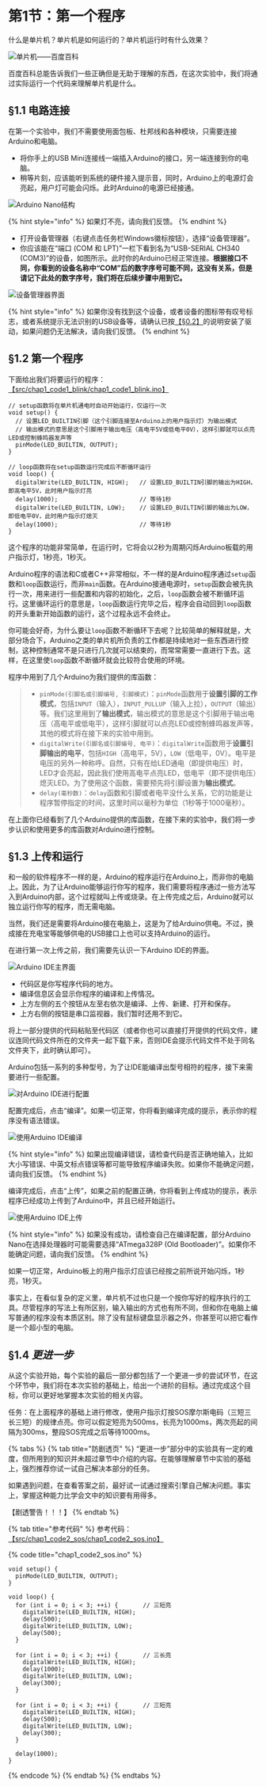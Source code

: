 # 第1节：第一个程序

什么是单片机？单片机是如何运行的？单片机运行时有什么效果？

![单片机——百度百科](.gitbook/assets/chap1\_img1\_baidubaike.png)

百度百科总能告诉我们一些正确但是无助于理解的东西，在这次实验中，我们将通过实际运行一个代码来理解单片机是什么。



## §1.1 电路连接

在第一个实验中，我们不需要使用面包板、杜邦线和各种模块，只需要连接Arduino和电脑。

* 将你手上的USB Mini连接线一端插入Arduino的接口，另一端连接到你的电脑。
* 稍等片刻，应该能听到系统的硬件接入提示音，同时，Arduino上的电源灯会亮起，用户灯可能会闪烁。此时Arduino的电源已经接通。

![Arduino Nano结构](.gitbook/assets/chap1\_img2\_nanojiegou.png)

{% hint style="info" %}
如果灯不亮，请向我们反馈。
{% endhint %}

* 打开设备管理器（右键点击任务栏Windows徽标按钮），选择“设备管理器”。
* 你应该能在“端口 (COM 和 LPT)”一栏下看到名为“USB-SERIAL CH340 (COM3)”的设备，如图所示。此时你的Arduino已经正常连接。**根据接口不同，你看到的设备名称中“COM”后的数字序号可能不同，这没有关系，但是请记下此处的数字序号，我们将在后续步骤中用到它。**

![设备管理器界面](.gitbook/assets/chap1\_img3\_shebeiguanliqi.png)

{% hint style="info" %}
如果你没有找到这个设备，或者设备的图标带有叹号标志，或者系统提示无法识别的USB设备等，请确认已按[【§0.2】](di-0-jie-zhun-bei.md#0.2-huan-jing-pei-zhi)的说明安装了驱动，如果问题仍无法解决，请向我们反馈。
{% endhint %}



## §1.2 第一个程序

下面给出我们将要运行的程序：[【src/chap1\_code1\_blink/chap1\_code1\_blink.ino】](https://www.jianguoyun.com/p/DQpVhxQQmcGwBxjsjpsE)

```arduino
// setup函数将在单片机通电时自动开始运行，仅运行一次
void setup() {
  // 设置LED_BUILTIN引脚（这个引脚连接至Arduino上的用户指示灯）为输出模式
  // 输出模式的意思是这个引脚用于输出电压（高电平5V或低电平0V），这样引脚就可以点亮LED或控制蜂鸣器发声等
  pinMode(LED_BUILTIN, OUTPUT);
}

// loop函数将在setup函数运行完成后不断循环运行
void loop() {
  digitalWrite(LED_BUILTIN, HIGH);   // 设置LED_BUILTIN引脚的输出为HIGH，即高电平5V，此时用户指示灯亮
  delay(1000);                       // 等待1秒
  digitalWrite(LED_BUILTIN, LOW);    // 设置LED_BUILTIN引脚的输出为LOW，即低电平0V，此时用户指示灯熄灭
  delay(1000);                       // 等待1秒
}
```

这个程序的功能非常简单，在运行时，它将会以2秒为周期闪烁Arduino板载的用户指示灯，1秒亮，1秒灭。

Arduino程序的语法和C或者C++非常相似，不一样的是Arduino程序通过`setup`函数和`loop`函数运行，而非`main`函数。在Arduino接通电源时，`setup`函数会被先执行一次，用来进行一些配置和内容的初始化，之后，`loop`函数会被不断循环运行。这里循环运行的意思是，`loop`函数运行完毕之后，程序会自动回到`loop`函数的开头重新开始函数的运行，这个过程永远不会终止。

你可能会好奇，为什么要让`loop`函数不断循环下去呢？比较简单的解释就是，大部分场合下，Arduino之类的单片机所负责的工作都是持续地对一些东西进行控制，这种控制通常不是只进行几次就可以结束的，而常常需要一直进行下去。这样，在这里使`loop`函数不断循环就会比较符合使用的环境。

程序中用到了几个Arduino为我们提供的库函数：

> * `pinMode(引脚名或引脚编号, 引脚模式)`：`pinMode`函数用于**设置引脚的工作模式**，包括`INPUT`（输入），`INPUT_PULLUP`（输入上拉），`OUTPUT`（输出）等。我们这里用到了**输出模式**，输出模式的意思是这个引脚用于输出电压（高电平或低电平），这样引脚就可以点亮LED或控制蜂鸣器发声等，其他的模式将在接下来的实验中用到。
> * `digitalWrite(引脚名或引脚编号, 电平)`：`digitalWrite`函数用于**设置引脚输出的电平**，包括`HIGH`（高电平，5V），`LOW`（低电平，0V）。电平是电压的另外一种称呼。自然，只有在给LED通电（即提供电压）时，LED才会亮起，因此我们使用高电平点亮LED，低电平（即不提供电压）熄灭LED。为了使用这个函数，需要预先将引脚设置为**输出模式**。
> * `delay(毫秒数)`：`delay`函数和引脚或者电平没什么关系，它的功能是让程序暂停指定的时间，这里时间以毫秒为单位（1秒等于1000毫秒）。

在上面你已经看到了几个Arduino提供的库函数，在接下来的实验中，我们将一步步认识和使用更多的库函数对Arduino进行控制。



## §1.3 上传和运行

和一般的软件程序不一样的是，Arduino的程序运行在Arduino上，而非你的电脑上。因此，为了让Arduino能够运行你写的程序，我们需要将程序通过一些方法写入到Arduino内部，这个过程就叫上传或烧录。在上传完成之后，Arduino就可以独立运行你写的程序，而无需电脑。

当然，我们还是需要将Arduino接在电脑上，这是为了给Arduino供电。不过，换成接在充电宝等能够供电的USB接口上也可以支持Arduino的运行。

在进行第一次上传之前，我们需要先认识一下Arduino IDE的界面。

![Arduino IDE主界面](.gitbook/assets/chap1\_img4\_idejiemian.png)

* 代码区是你写程序代码的地方。
* 编译信息区会显示你程序的编译和上传情况。
* 上方左侧的五个按钮从左至右依次是编译、上传、新建、打开和保存。
* 上方右侧的按钮是串口监视器，我们暂时还用不到它。

将上一部分提供的代码粘贴至代码区（或者你也可以直接打开提供的代码文件，建议连同代码文件所在的文件夹一起下载下来，否则IDE会提示代码文件不处于同名文件夹下，此时确认即可）。

Arduino包括一系列的多种型号，为了让IDE能编译出型号相符的程序，接下来需要进行一些配置。

![对Arduino IDE进行配置](.gitbook/assets/chap1\_img5\_idepeizhi.png)

配置完成后，点击“编译”。如果一切正常，你将看到编译完成的提示，表示你的程序没有语法错误。

![使用Arduino IDE编译](.gitbook/assets/chap1\_img6\_idebianyi.png)

{% hint style="info" %}
如果出现编译错误，请检查代码是否正确地输入，比如大小写错误、中英文标点错误等都可能导致程序编译失败。如果你不能确定问题，请向我们反馈。
{% endhint %}

编译完成后，点击“上传”，如果之前的配置正确，你将看到上传成功的提示，表示程序已经成功上传到了Arduino中，并且已经开始运行。

![使用Arduino IDE上传](.gitbook/assets/chap1\_img7\_ideshangchuan.png)

{% hint style="info" %}
如果没有成功，请检查自己在编译配置，部分Arduino Nano在选择处理器时可能需要选择“ATmega328P (Old Bootloader)”。如果你不能确定问题，请向我们反馈。
{% endhint %}

如果一切正常，Arduino板上的用户指示灯应该已经按之前所说开始闪烁，1秒亮，1秒灭。

事实上，在看似复杂的定义里，单片机不过也只是一个按你写好的程序执行的工具。尽管程序的写法上有所区别，输入输出的方式也有所不同，但和你在电脑上编写普通的程序没有本质区别。除了没有鼠标键盘显示器之外，你甚至可以把它看作是一个超小型的电脑。



## §1.4 _更进一步_

从这个实验开始，每个实验的最后一部分都包括了一个更进一步的尝试环节，在这个环节中，我们将在本次实验的基础上，给出一个进阶的目标。通过完成这个目标，你可以更好地掌握本次实验的相关内容。

任务：在上面程序的基础上进行修改，使用户指示灯按SOS摩尔斯电码（三短三长三短）的规律点亮。你可以假定短亮为500ms，长亮为1000ms，两次亮起的间隔为300ms，整段SOS完成之后等待1000ms。

{% tabs %}
{% tab title="防剧透页" %}
“更进一步”部分中的实验具有一定的难度，但所用到的知识并未超过章节中介绍的内容。在能够理解章节中实验的基础上，强烈推荐你试一试自己解决本部分的任务。

如果遇到问题，在查看答案之前，最好试一试通过搜索引擎自己解决问题。事实上，掌握这种能力比学会文中的知识要有用得多。

【剧透警告！！！】
{% endtab %}

{% tab title="参考代码" %}
参考代码：[【src/chap1\_code2\_sos/chap1\_code2\_sos.ino】](https://www.jianguoyun.com/p/DQpVhxQQmcGwBxjsjpsE)

{% code title="chap1_code2_sos.ino" %}
```arduino
void setup() {
  pinMode(LED_BUILTIN, OUTPUT);
}

void loop() {
  for (int i = 0; i < 3; ++i) {       // 三短亮
    digitalWrite(LED_BUILTIN, HIGH); 
    delay(500); 
    digitalWrite(LED_BUILTIN, LOW);
    delay(500);
  }
  
  for (int i = 0; i < 3; ++i) {       // 三长亮
    digitalWrite(LED_BUILTIN, HIGH); 
    delay(1000); 
    digitalWrite(LED_BUILTIN, LOW);
    delay(300);
  }
  
  for (int i = 0; i < 3; ++i) {       // 三短亮
    digitalWrite(LED_BUILTIN, HIGH); 
    delay(500); 
    digitalWrite(LED_BUILTIN, LOW);
    delay(300);
  }

  delay(1000);
}
```
{% endcode %}
{% endtab %}
{% endtabs %}
